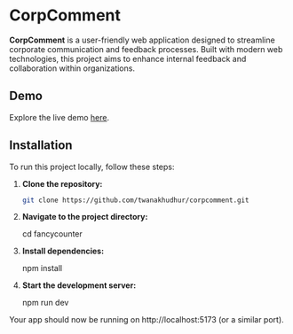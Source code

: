 # CorpComment

**CorpComment** is a user-friendly web application designed to streamline corporate communication and feedback processes. Built with modern web technologies, this project aims to enhance internal feedback and collaboration within organizations.

## Demo

Explore the live demo [here](https://twanakhudhur.github.io/corpcomment).

## Installation

To run this project locally, follow these steps:

1. **Clone the repository:**

   ```bash
   git clone https://github.com/twanakhudhur/corpcomment.git

2. **Navigate to the project directory:**

   cd fancycounter

3. **Install dependencies:**

    npm install


4. **Start the development server:**

   npm run dev


Your app should now be running on http://localhost:5173 (or a similar port).








